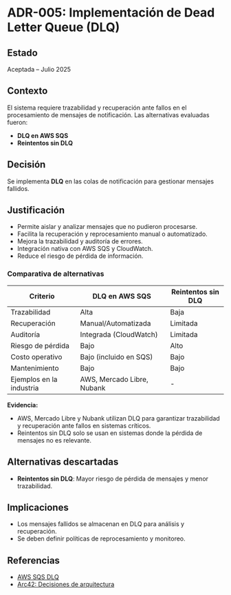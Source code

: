 # ADR-005: Implementación de Dead Letter Queue (DLQ)

## Estado

Aceptada – Julio 2025

## Contexto

El sistema requiere trazabilidad y recuperación ante fallos en el procesamiento de mensajes de notificación. Las alternativas evaluadas fueron:

- **DLQ en AWS SQS**
- **Reintentos sin DLQ**

## Decisión

Se implementa **DLQ** en las colas de notificación para gestionar mensajes fallidos.

## Justificación

- Permite aislar y analizar mensajes que no pudieron procesarse.
- Facilita la recuperación y reprocesamiento manual o automatizado.
- Mejora la trazabilidad y auditoría de errores.
- Integración nativa con AWS SQS y CloudWatch.
- Reduce el riesgo de pérdida de información.

### Comparativa de alternativas

| Criterio                | DLQ en AWS SQS     | Reintentos sin DLQ |
|-------------------------|--------------------|--------------------|
| Trazabilidad            | Alta               | Baja               |
| Recuperación            | Manual/Automatizada| Limitada           |
| Auditoría               | Integrada (CloudWatch) | Limitada      |
| Riesgo de pérdida       | Bajo               | Alto               |
| Costo operativo         | Bajo (incluido en SQS) | Bajo              |
| Mantenimiento           | Bajo               | Bajo               |
| Ejemplos en la industria| AWS, Mercado Libre, Nubank | -           |

**Evidencia:**

- AWS, Mercado Libre y Nubank utilizan DLQ para garantizar trazabilidad y recuperación ante fallos en sistemas críticos.
- Reintentos sin DLQ solo se usan en sistemas donde la pérdida de mensajes no es relevante.

## Alternativas descartadas

- **Reintentos sin DLQ**: Mayor riesgo de pérdida de mensajes y menor trazabilidad.

## Implicaciones

- Los mensajes fallidos se almacenan en DLQ para análisis y recuperación.
- Se deben definir políticas de reprocesamiento y monitoreo.

## Referencias

- [AWS SQS DLQ](https://docs.aws.amazon.com/AWSSimpleQueueService/latest/SQSDeveloperGuide/sqs-dead-letter-queues.html)
- [Arc42: Decisiones de arquitectura](https://arc42.org/decision/)
